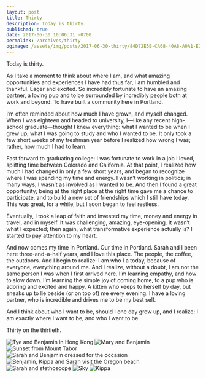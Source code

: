 ```yaml
---
layout: post
title: Thirty
description: Today is thirty.
published: true
date: 2017-06-30 10:06:31 -0700
permalink: /archives/thirty
ogimage: /assets/img/posts/2017-06-30-thirty/84D72E5B-CA68-40A8-A0A1-E27388FE5FBC.jpeg
---
```

Today is thirty.

As I take a moment to think about where I am, and what amazing opportunities and experiences I have had thus far, I am humbled and thankful. Eager and excited. So incredibly fortunate to have an amazing partner, a loving pup and to be surrounded by incredibly people both at work and beyond. To have built a community here in Portland.

I’m often reminded about how much I have grown, and myself changed. When I was eighteen and headed to university, I—like any recent high-school graduate—thought I knew everything: what I wanted to be when I grew up, what I was going to study and who I wanted to be. It only took a few short weeks of my freshman year before I realized how wrong I was; rather, how much I had to learn.

Fast forward to graduating college: I was fortunate to work in a job I loved, splitting time between Colorado and California. At that point, I realized how much I had changed in only a few short years, and began to recognize where I was spending my time and energy. I wasn’t working in politics; in many ways, I wasn’t as involved as I wanted to be. And then I found a great opportunity; being at the right place at the right time gave me a chance to participate, and to build a new set of friendships which I still have today. This was great, for a while, but I soon began to feel restless.

Eventually, I took a leap of faith and invested my time, money and energy in travel, and in myself. It was challenging, amazing, eye-opening. It wasn’t what I expected; then again, what transformative experience actually is? I started to pay attention to my heart.

And now comes my time in Portland. Our time in Portland. Sarah and I been here three-and-a-half years, and I love this place. The people, the coffee, the outdoors. And I begin to realize: I am who I a today, because of everyone, everything around me. And I realize, without a doubt, I am not the same person I was when I first arrived here. I’m learning empathy, and how to slow down. I’m learning the simple joy of coming home, to a pup who is adoring and excited and happy. A kitten who keeps to herself by day, but sneaks up to lie beside (or on top of) me every evening. I have a loving partner, who is incredible and drives me to be my best self.

And I think about who I want to be, should I one day grow up, and I realize: I am exactly where I want to be, and who I want to be.

Thirty on the thirtieth.

![Tye and Benjamin in Hong Kong][1]
![Mary and Benjamin][2]
![Sunset from Mount Tabor][3]
![Sarah and Benjamin dressed for the occasion][4]
![Benjamin, Kippa and Sarah visit the Oregon beach][5]
![Sarah and stethoscope][6]
![Sky][7]
![Kippa][8]

[1]: /assets/img/posts/2017-06-30-thirty/5D46CC8B-0732-4908-85B2-0BEEA2A9BC2E.jpeg
[2]: /assets/img/posts/2017-06-30-thirty/D03B3C5D-D589-497C-9BB5-8542E6A8B072.jpeg
[3]: /assets/img/posts/2017-06-30-thirty/66A3DBF7-46AF-4C91-B7A6-4184F7A31116.jpeg
[4]: /assets/img/posts/2017-06-30-thirty/9A29249E-08DD-49DB-A3E5-DB48F047E121.jpeg
[5]: /assets/img/posts/2017-06-30-thirty/84D72E5B-CA68-40A8-A0A1-E27388FE5FBC.jpeg
[6]: /assets/img/posts/2017-06-30-thirty/IMG_6765.jpeg
[7]: /assets/img/posts/2017-06-30-thirty/IMG_6773.jpeg
[8]: /assets/img/posts/2017-06-30-thirty/09C30D10-ECA3-49BE-ACED-3215B580587C.jpeg